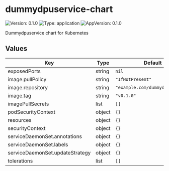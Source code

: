 # dummydpuservice-chart

![Version: 0.1.0](https://img.shields.io/badge/Version-0.1.0-informational?style=flat-square) ![Type: application](https://img.shields.io/badge/Type-application-informational?style=flat-square) ![AppVersion: 0.1.0](https://img.shields.io/badge/AppVersion-0.1.0-informational?style=flat-square)

Dummydpuservice chart for Kubernetes

## Values

| Key | Type | Default | Description |
|-----|------|---------|-------------|
| exposedPorts | string | `nil` |  |
| image.pullPolicy | string | `"IfNotPresent"` |  |
| image.repository | string | `"example.com/dummydpuservice"` |  |
| image.tag | string | `"v0.1.0"` |  |
| imagePullSecrets | list | `[]` |  |
| podSecurityContext | object | `{}` |  |
| resources | object | `{}` |  |
| securityContext | object | `{}` |  |
| serviceDaemonSet.annotations | object | `{}` |  |
| serviceDaemonSet.labels | object | `{}` |  |
| serviceDaemonSet.updateStrategy | object | `{}` |  |
| tolerations | list | `[]` |  |


